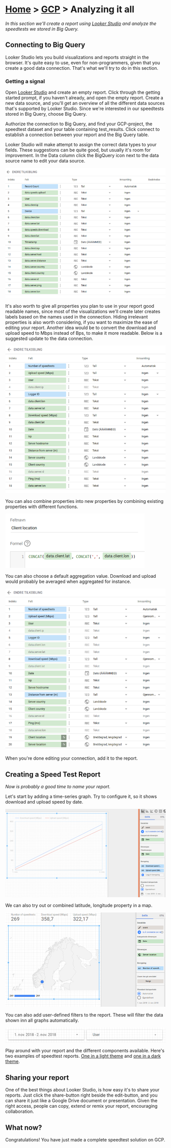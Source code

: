 [Home](../) > [GCP](index) > Analyzing it all
===================================================
_In this section we'll create a report using [Looker Studio](https://lookerstudio.google.com/) and analyze the speedtests we stored in Big Query._

Connecting to Big Query
-----------------------
Looker Studio lets you build visualizations and reports straight in the browser. It's quite easy to use, even for non-programmers, given that you create a good data connection. That's what we'll try to do in this section.

### Getting a signal
Open [Looker Studio](https://lookerstudio.google.com/) and create an empty report. Click through the getting started prompt, if you haven't already, and open the empty report. 
Create a new data source, and you'll get an overview of all the different data sources that's supported by Looker Studio. Since we're interested in our speedtests stored in Big Query, choose Big Query.

Authorize the connection to Big Query, and find your GCP-project, the speedtest dataset and your table containing test_results. Click connect to establish a connection between your report and the Big Query table.

Looker Studio will make attempt to assign the correct data types to your fields. These suggestions can be quite good, but usually it's room for improvement.
In the Data column click the BigQuery icon next to the data source name to edit your data source.

![data-studio-1](images/data-studio-1.png)
 
It's also worth to give all properties you plan to use in your report good readable names, 
since most of the visualizations we'll create later creates labels based on the names used in the connection. 
Hiding irrelevant properties is also worth considering, if you want to maximize the ease of editing your report.
Another idea would be to convert the download and upload speed to Mbps instead of Bps, to make it more readable.
Below is a suggested update to the data connection.

![data-studio-2](images/data-studio-2.png)

You can also combine properties into new properties by combining existing properties with different functions.

![data-studio-3](images/data-studio-3.png)

You can also choose a default aggregation value. Download and upload would probably be averaged when aggregated for instance.

![data-studio-4](images/data-studio-4.png)

When you're done editing your connection, add it to the report.

Creating a Speed Test Report
----------------------------
_Now is probably a good time to name your report._

Let's start by adding a time-series graph. Try to configure it, so it shows download and upload speed by date.

![data-studio-5](images/data-studio-5.png)

We can also try out or combined latitude, longitude property in a map.

![data-studio-6](images/data-studio-6.png)

You can also add user-defined filters to the report. These will filter the data shown inn all graphs automatically.

![data-studio-7](images/data-studio-7.png)

Play around with your report and the different components available. Here's two examples of speedtest reports. [One in a light theme](https://datastudio.google.com/open/1w0zwpAn4eXDWgEvk_LXP6crbrmUnz5T5) and [one in a dark theme](https://datastudio.google.com/open/1s_3XyPq7ViHwY5vPLucxSJAmmyupJb1W).

Sharing your report
-------------------
One of the best things about Looker Studio, is how easy it's to share your reports. Just click the share-button right beside the edit-button, and you can share it just like a Google Drive document or presentation. Given the right access, people can copy, extend or remix your report, encouraging collaboration.

What now?
---------
Congratulations! You have just made a complete speedtest solution on GCP.
